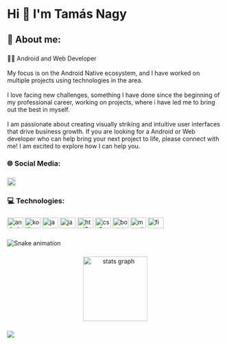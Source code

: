 <h1 align="left">Hi 👋 I'm Tamás Nagy</h1>

###

<h2 align="left">💫 About me:</h2>

###

<p align="left">👨‍💻 Android and Web Developer<br><br>My focus is on the Android Native ecosystem, and I have worked on multiple projects using technologies in the area.<br><br>I love facing new challenges, something I have done since the beginning of my professional career, working on projects, where i have led me to bring out the best in myself.<br><br>I am passionate about creating visually striking and intuitive user interfaces that drive business growth. If you are looking for a Android or Web developer who can help bring your next project to life, please connect with me! I am excited to explore how I can help you.</p>

###

<h3 align="left">🌐 Social Media:</h3>

###

<div align="left">
  <a href="www.linkedin.com/in/ tamas-carlos-nagy-904b3b251" target="_blank">
    <img src="https://img.shields.io/static/v1?message=LinkedIn&logo=linkedin&label=&color=0077B5&logoColor=white&labelColor=&style=for-the-badge" height="20" alt="linkedin logo"  />
  </a>
</div>

###

<h3 align="left">💻 Technologies:</h3>

###

<div align="left">
  <img src="https://cdn.jsdelivr.net/gh/devicons/devicon/icons/android/android-original.svg" height="25" width="37" alt="android logo"  />
  <img src="https://cdn.jsdelivr.net/gh/devicons/devicon/icons/kotlin/kotlin-original.svg" height="25" width="37" alt="kotlin logo"  />
  <img src="https://cdn.jsdelivr.net/gh/devicons/devicon/icons/java/java-original.svg" height="25" width="37" alt="java logo"  />
  <img src="https://cdn.jsdelivr.net/gh/devicons/devicon/icons/javascript/javascript-original.svg" height="25" width="37" alt="javascript logo"  />
  <img src="https://cdn.jsdelivr.net/gh/devicons/devicon/icons/html5/html5-original.svg" height="25" width="37" alt="html5 logo"  />
  <img src="https://cdn.jsdelivr.net/gh/devicons/devicon/icons/css3/css3-original.svg" height="25" width="37" alt="css3 logo"  />
  <img src="https://cdn.jsdelivr.net/gh/devicons/devicon/icons/bootstrap/bootstrap-original.svg" height="25" width="37" alt="bootstrap logo"  />
  <img src="https://cdn.jsdelivr.net/gh/devicons/devicon/icons/mysql/mysql-original.svg" height="25" width="37" alt="mysql logo"  />
  <img src="https://cdn.jsdelivr.net/gh/devicons/devicon/icons/figma/figma-original.svg" height="25" width="37" alt="figma logo"  />
</div>

###

<img src="https://raw.githubusercontent.com/TamasNT/TamasNT/output/snake.svg" alt="Snake animation" />

###

<div align="center">
  <img src="https://github-readme-stats.vercel.app/api?username=TamasNT&hide_title=false&hide_rank=false&show_icons=true&include_all_commits=true&count_private=true&disable_animations=false&theme=github_dark&locale=en&hide_border=false&order=1&custom_title=Github Stats for Tamás" height="150" alt="stats graph"  />
</div>

###

<img align="left" src="https://visitor-badge.laobi.icu/badge?page_id=TamasNT.TamasNT&left_color=aquamarine&right_color=aqua&left_text=Profile Views"  />

###
